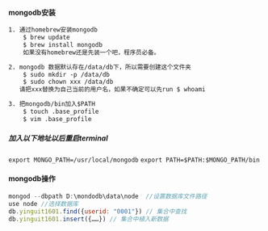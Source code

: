 #### mongodb安装
````txt
1. 通过homebrew安装mongodb
    $ brew update 
    $ brew install mongodb
    如果没有homebrew还是先装一个吧，程序员必备。

2. mongodb 数据默认存在/data/db下，所以需要创建这个文件夹
    $ sudo mkdir -p /data/db
    $ sudo chown xxx /data/db
   请把xxx替换为自己当前的用户名，如果不确定可以先run $ whoami

3. 把mongodb/bin加入$PATH
    $ touch .base_profile
    $ vim .base_profile
````
##### 加入以下地址以后重启terminal
`export MONGO_PATH=/usr/local/mongodb`
`export PATH=$PATH:$MONGO_PATH/bin`



#### mongodb操作
````javascript
mongod --dbpath D:\mondodb\data\node  //设置数据库文件路径
use node //选择数据库
db.yinguit1601.find({userid: "0001"}) // 集合中查找
db.yinguit1601.insert({……}) // 集合中植入新数据
````
